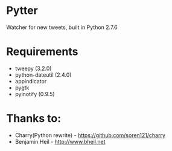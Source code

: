# Pytter
Watcher for new tweets, built in Python 2.7.6

# Requirements
* tweepy (3.2.0)
* python-dateutil (2.4.0)
* appindicator
* pygtk
* pyinotify (0.9.5)

# Thanks to:
* Charry(Python rewrite) - https://github.com/soren121/charry
* Benjamin Heil - http://www.bheil.net